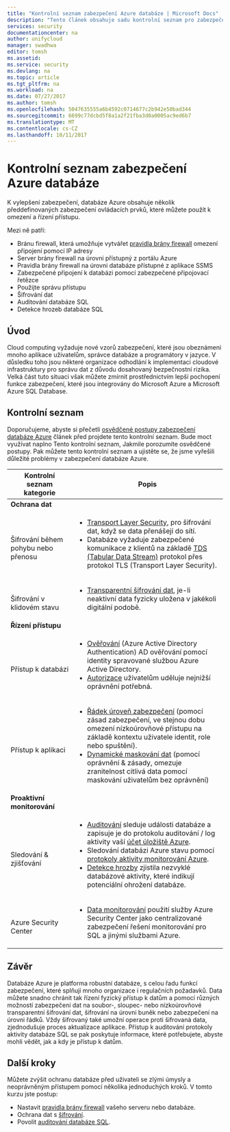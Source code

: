 ```yaml
---
title: "Kontrolní seznam zabezpečení Azure databáze | Microsoft Docs"
description: "Tento článek obsahuje sadu kontrolní seznam pro zabezpečení databáze Azure."
services: security
documentationcenter: na
author: unifycloud
manager: swadhwa
editor: tomsh
ms.assetid: 
ms.service: security
ms.devlang: na
ms.topic: article
ms.tgt_pltfrm: na
ms.workload: na
ms.date: 07/27/2017
ms.author: tomsh
ms.openlocfilehash: 5047635555a6b4592c0714677c2b942e50bad344
ms.sourcegitcommit: 6699c77dcbd5f8a1a2f21fba3d0a0005ac9ed6b7
ms.translationtype: MT
ms.contentlocale: cs-CZ
ms.lasthandoff: 10/11/2017
---
```

# <a name="azure-database-security-checklist"></a>Kontrolní seznam zabezpečení Azure databáze

K vylepšení zabezpečení, databáze Azure obsahuje několik předdefinovaných zabezpečení ovládacích prvků, které můžete použít k omezení a řízení přístupu.

Mezi ně patří:

-   Bránu firewall, která umožňuje vytvářet [pravidla brány firewall](https://docs.microsoft.com/en-us/azure/sql-database/sql-database-firewall-configure) omezení připojení pomocí IP adresy
-   Server brány firewall na úrovni přístupný z portálu Azure
-   Pravidla brány firewall na úrovni databáze přístupné z aplikace SSMS
-   Zabezpečené připojení k databázi pomocí zabezpečené připojovací řetězce
-   Použijte správu přístupu
-   Šifrování dat
-   Auditování databáze SQL
-   Detekce hrozeb databáze SQL

## <a name="introduction"></a>Úvod
Cloud computing vyžaduje nové vzorů zabezpečení, které jsou obeznámeni mnoho aplikace uživatelům, správce databáze a programátory v jazyce. V důsledku toho jsou některé organizace odhodlání k implementaci cloudové infrastruktury pro správu dat z důvodu dosahovaný bezpečnostní rizika. Velká část tuto situaci však můžete zmírnit prostřednictvím lepší pochopení funkce zabezpečení, které jsou integrovány do Microsoft Azure a Microsoft Azure SQL Database.

## <a name="checklist"></a>Kontrolní seznam
Doporučujeme, abyste si přečetli [osvědčené postupy zabezpečení databáze Azure](https://docs.microsoft.com/en-us/azure/security/azure-database-security-best-practices) článek před projdete tento kontrolní seznam. Bude moct využívat naplno Tento kontrolní seznam, Jakmile porozumíte osvědčené postupy. Pak můžete tento kontrolní seznam a ujistěte se, že jsme vyřešili důležité problémy v zabezpečení databáze Azure.


|Kontrolní seznam kategorie| Popis|
| ------------ | -------- |
|**Ochrana dat**||
| <br> Šifrování během pohybu nebo přenosu| <ul><li>[Transport Layer Security](https://docs.microsoft.com/en-us/windows-server/security/tls/transport-layer-security-protocol), pro šifrování dat, když se data přenášejí do sítí.</li><li>Databáze vyžaduje zabezpečené komunikace z klientů na základě [TDS (Tabular Data Stream)](https://msdn.microsoft.com/en-in/library/dd357628.aspx) protokol přes protokol TLS (Transport Layer Security).</li></ul> |
|<br>Šifrování v klidovém stavu| <ul><li>[Transparentní šifrování dat](http://go.microsoft.com/fwlink/?LinkId=526242), je-li neaktivní data fyzicky uložena v jakékoli digitální podobě.</li></ul>|
|**Řízení přístupu**||  
|<br> Přístup k databázi | <ul><li>[Ověřování](https://docs.microsoft.com/en-us/azure/sql-database/sql-database-control-access) (Azure Active Directory Authentication) AD ověřování pomocí identity spravované službou Azure Active Directory.</li><li>[Autorizace](https://docs.microsoft.com/en-us/azure/sql-database/sql-database-control-access) uživatelům uděluje nejnižší oprávnění potřebná.</li></ul> |
|<br>Přístup k aplikaci| <ul><li>[Řádek úroveň zabezpečení](https://msdn.microsoft.com/library/dn765131) (pomocí zásad zabezpečení, ve stejnou dobu omezení nízkoúrovňové přístupu na základě kontextu uživatele identit, role nebo spuštění).</li><li>[Dynamické maskování dat](https://docs.microsoft.com/en-us/azure/sql-database/sql-database-dynamic-data-masking-get-started) (pomocí oprávnění & zásady, omezuje zranitelnost citlivá data pomocí maskování uživatelům bez oprávnění)</li></ul>|
|**Proaktivní monitorování**||  
| <br>Sledování & zjišťování| <ul><li>[Auditování](https://docs.microsoft.com/en-us/azure/sql-database/sql-database-auditing) sleduje události databáze a zapisuje je do protokolu auditování / log aktivity vaší [účet úložiště Azure](https://docs.microsoft.com/en-us/azure/storage/storage-create-storage-account).</li><li>Sledování databázi Azure stavu pomocí [protokoly aktivity monitorování Azure](https://docs.microsoft.com/en-us/azure/monitoring-and-diagnostics/monitoring-overview-activity-logs).</li><li>[Detekce hrozby](https://docs.microsoft.com/en-us/azure/sql-database/sql-database-threat-detection) zjistila nezvyklé databázové aktivity, které indikují potenciální ohrožení databáze. </li></ul> |
|<br>Azure Security Center| <ul><li>[Data monitorování](https://docs.microsoft.com/en-us/azure/security-center/security-center-enable-auditing-on-sql-databases) použití služby Azure Security Center jako centralizované zabezpečení řešení monitorování pro SQL a jinými službami Azure.</li></ul>|     

## <a name="conclusion"></a>Závěr
Databáze Azure je platforma robustní databáze, s celou řadu funkcí zabezpečení, které splňují mnoho organizace i regulačních požadavků. Data můžete snadno chránit tak řízení fyzický přístup k datům a pomocí různých možností zabezpečení dat na soubor-, sloupec- nebo nízkoúrovňové transparentní šifrování dat, šifrování na úrovni buněk nebo zabezpečení na úrovni řádků. Vždy šifrovaný také umožní operace proti šifrovaná data, zjednodušuje proces aktualizace aplikace. Přístup k auditování protokoly aktivity databáze SQL se pak poskytuje informace, které potřebujete, abyste mohli vědět, jak a kdy je přístup k datům.

## <a name="next-steps"></a>Další kroky
Můžete zvýšit ochranu databáze před uživateli se zlými úmysly a neoprávněným přístupem pomocí několika jednoduchých kroků. V tomto kurzu jste postup:

- Nastavit [pravidla brány firewall](https://docs.microsoft.com/en-us/azure/sql-database/sql-database-firewall-configure) vašeho serveru nebo databáze.
- Ochrana dat s [šifrování](https://docs.microsoft.com/en-us/sql/relational-databases/security/encryption/sql-server-encryption).
- Povolit [auditování databáze SQL](https://docs.microsoft.com/en-us/azure/sql-database/sql-database-auditing).

